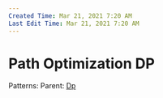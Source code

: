 ```yaml
---
Created Time: Mar 21, 2021 7:20 AM
Last Edit Time: Mar 21, 2021 7:20 AM
---
```


# Path Optimization DP
Patterns: 
Parent: [Dp](Dp.md)
